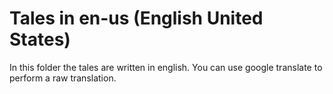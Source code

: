 # Tales in en-us (English United States)
In this folder the tales are written in english.
You can use google translate to perform a raw translation.